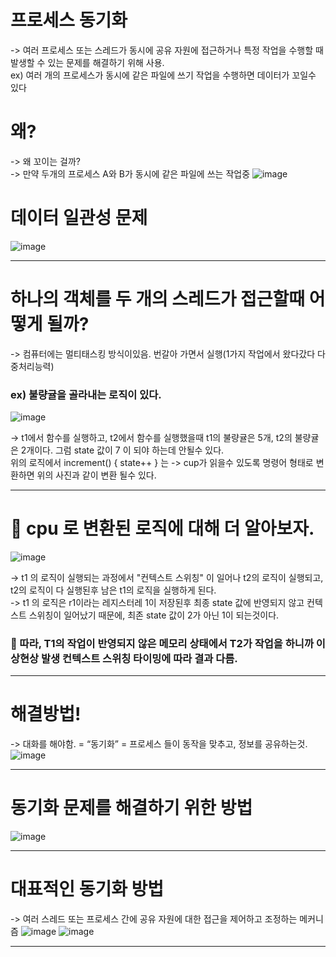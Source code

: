 # 프로세스 동기화
-> 여러 프로세스 또는 스레드가 동시에 공유 자원에 접근하거나 특정 작업을 수행할 때 발생할 수 있는 문제를 해결하기 위해 사용.<br/>
ex) 여러 개의 프로세스가 동시에 같은 파일에 쓰기 작업을 수행하면 데이터가 꼬일수 있다<br/>

# 왜?
-> 왜 꼬이는 걸까? <br/>
-> 만약 두개의 프로세스 A와 B가 동시에 같은 파일에 쓰는 작업중
![image](https://github.com/KDT1-FE/KDT5-M6/assets/101441685/6e765e28-17e7-4f89-a076-5ad24fa3c569)

# 데이터 일관성 문제 
![image](https://github.com/KDT1-FE/KDT5-M6/assets/101441685/72150ca4-4e11-4dd8-bb92-7f50b345e418)

------

# 하나의 객체를 두 개의 스레드가 접근할때 어떻게 될까?
-> 컴퓨터에는 멀티태스킹 방식이있음. 번갈아 가면서 실행(1가지 작업에서 왔다갔다 다중처리능력)

### ex) 불량귤을 골라내는 로직이 있다.
![image](https://github.com/KDT1-FE/KDT5-M6/assets/101441685/e7164d2c-693e-43bc-bf4d-a4d1b694bce5)

-> t1에서 함수를 실행하고, t2에서 함수를 실행했을때 t1의 불량귤은 5개, t2의 불량귤은 2개이다. 그럼 state 값이 7 이 되야 하는데 안될수 있다. <br/>
위의 로직에서 increment() { state++ } 는 -> cup가 읽을수 있도록 명령어 형태로 변환하면 위의 사진과 같이 변환 될수 있다. 

-----

# 🌟 cpu 로 변환된 로직에 대해 더 알아보자. 
![image](https://github.com/KDT1-FE/KDT5-M6/assets/101441685/277f943b-6723-4eb1-a249-f023bd680f75)

-> t1 의 로직이 실행되는 과정에서 "컨텍스트 스위칭" 이 일어나 t2의 로직이 실행되고, t2의 로직이 다 실행된후 남은 t1의 로직을 실행하게 된다.<br/>
-> t1 의 로직은 r1이라는 레지스터레 1이 저장된후 최종 state 값에 반영되지 않고 컨텍스트 스위칭이 일어났기 때문에, 최존 state 값이 2가 아닌 1이 되는것이다.<br/>

### 📍 따라, T1의 작업이 반영되지 않은 메모리 상태에서 T2가 작업을 하니까 이상현상 발생 컨텍스트 스위칭 타이밍에 따라 결과 다름.

-----

# 해결방법!
-> 대화를 해야함.  = “동기화”  = 프로세스 들이 동작을 맞추고, 정보를 공유하는것.
![image](https://github.com/KDT1-FE/KDT5-M6/assets/101441685/81c2dfb5-9d15-4950-b2a7-0d39502fdbbe)

----

# 동기화 문제를 해결하기 위한 방법
![image](https://github.com/KDT1-FE/KDT5-M6/assets/101441685/319d7711-7287-4e5d-83d5-8a8829c8ccc8)

----

# 대표적인 동기화 방법
-> 여러 스레드 또는 프로세스 간에 공유 자원에 대한 접근을 제어하고 조정하는 메커니즘
![image](https://github.com/KDT1-FE/KDT5-M6/assets/101441685/1b54cf5e-b4ad-463c-99ce-aa33fdf8eeb9)
![image](https://github.com/KDT1-FE/KDT5-M6/assets/101441685/7f69e150-e561-40f9-b1af-1bd03f13baeb)

----








